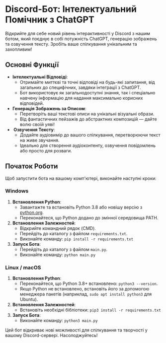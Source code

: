 

# Discord-Бот: Інтелектуальний Помічник з ChatGPT

Відкрийте для себе новий рівень інтерактивності у Discord з нашим ботом, який поєднує в собі потужність ChatGPT, генерацію зображень та озвучення тексту. Зробіть ваше спілкування унікальним та захопливим!

## Основні Функції

-   **Інтелектуальні Відповіді**:
    -   Отримайте миттєві та точні відповіді на будь-які запитання, від загальних до специфічних, завдяки інтеграції з ChatGPT.
    -   Бот використовує як загальнодоступні знання, так і спеціально навчену інформацію для надання максимально корисних відповідей.
-   **Генерація Зображень за Описом**:
    -   Перетворіть ваші текстові описи на унікальні візуальні образи.
    -   Від фантастичних пейзажів до абстрактних композицій — дайте волю своїй уяві!
-   **️ Озвучення Тексту**:
    -   Додайте аудіовимір до вашого спілкування, перетворюючи текст на живе звучання.
    -   Ідеально для створення аудіоконтенту, озвучення повідомлень або просто для розваги.

## Початок Роботи

Щоб запустити бота на вашому комп'ютері, виконайте наступні кроки:

### Windows

1.  **Встановлення Python**:
    -   Завантажте та встановіть Python 3.8 або новішу версію з [python.org](https://www.python.org/).
    -   Переконайтеся, що Python додано до змінної середовища PATH.
2.  **Встановлення Залежностей**:
    -   Відкрийте командний рядок (CMD).
    -   Перейдіть до каталогу з файлом `requirements.txt`.
    -   Виконайте команду: `pip install -r requirements.txt`
3.  **Запуск Бота**:
    -   Перейдіть до каталогу з файлом `main.py`.
    -   Виконайте команду: `python main.py`

### Linux / macOS

1.  **Встановлення Python**:
    -   Переконайтеся, що Python 3.8+ встановлено: `python3 --version`.
    -   Якщо Python не встановлено, встановіть його за допомогою менеджера пакетів (наприклад, `sudo apt install python3` для Ubuntu).
2.  **Встановлення Залежностей**:
    -   Встановіть необхідні бібліотеки: `pip3 install -r requirements.txt`
3.  **Запуск Бота**:
    -   Виконайте команду: `python3 main.py`

Цей бот відкриває нові можливості для спілкування та творчості у вашому Discord-сервері. Насолоджуйтесь!